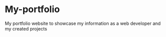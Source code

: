 # My-portfolio
My portfolio website to showcase my information as a web developer and my created projects
